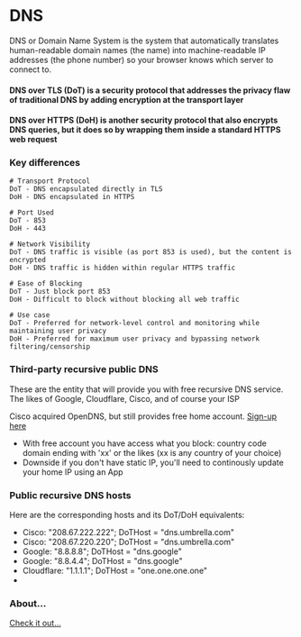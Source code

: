 # DNS
DNS or Domain Name System is the system that automatically translates human-readable domain names (the name) into machine-readable IP addresses (the phone number) so your browser knows which server to connect to.


#### DNS over TLS (DoT) is a security protocol that addresses the privacy flaw of traditional DNS by adding encryption at the transport layer

#### DNS over HTTPS (DoH) is another security protocol that also encrypts DNS queries, but it does so by wrapping them inside a standard HTTPS web request


### Key differences

```
# Transport Protocol
DoT - DNS encapsulated directly in TLS
DoH - DNS encapsulated in HTTPS

# Port Used
DoT - 853
DoH - 443

# Network Visibility
DoT - DNS traffic is visible (as port 853 is used), but the content is encrypted
DoH - DNS traffic is hidden within regular HTTPS traffic

# Ease of Blocking
DoT - Just block port 853
DoH - Difficult to block without blocking all web traffic

# Use case
DoT - Preferred for network-level control and monitoring while maintaining user privacy
DoH - Preferred for maximum user privacy and bypassing network filtering/censorship
```


### Third-party recursive public DNS
These are the entity that will provide you with free recursive DNS service. The likes of Google, Cloudflare, Cisco, and of course your ISP

Cisco acquired OpenDNS, but still provides free home account. [Sign-up here](https://www.opendns.com/)
- With free account you have access what you block: country code domain ending with 'xx' or the likes (xx is any country of your choice)
- Downside if you don't have static IP, you'll need to continously update your home IP using an App

### Public recursive DNS hosts
Here are the corresponding hosts and its DoT/DoH equivalents:
- Cisco: "208.67.222.222"; DoTHost = "dns.umbrella.com"
- Cisco: "208.67.220.220"; DoTHost = "dns.umbrella.com"
- Google: "8.8.8.8"; DoTHost = "dns.google"
- Google: "8.8.4.4"; DoTHost = "dns.google"
- Cloudflare: "1.1.1.1"; DoTHost = "one.one.one.one"
- 

### About...
[Check it out...](https://github,com/divemarkus/)


